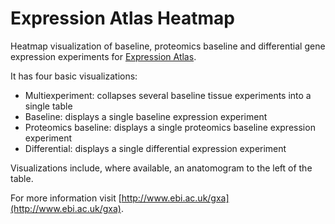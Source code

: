 Expression Atlas Heatmap
========================

Heatmap visualization of baseline, proteomics baseline and differential gene expression experiments for [Expression 
Atlas](http://www.ebi.ac.uk/gxa).

It has four basic visualizations:
* Multiexperiment: collapses several baseline tissue experiments into a single table
* Baseline: displays a single baseline expression experiment
* Proteomics baseline: displays a single proteomics baseline expression experiment
* Differential: displays a single differential expression experiment

Visualizations include, where available, an anatomogram to the left of the table.

For more information visit [http://www.ebi.ac.uk/gxa](http://www.ebi.ac.uk/gxa).

